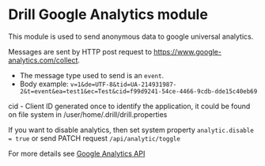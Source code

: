 # Drill Google Analytics module

This module is used to send anonymous data to google universal analytics.

Messages are sent by HTTP post request to https://www.google-analytics.com/collect.
- The message type used to send is an `event`.
- Body example: `v=1&de=UTF-8&tid=UA-214931987-2&t=event&ea=test1&ec=Test&cid=f99d9241-54ce-4466-9cdb-dde15c40eb69`

cid - Client ID generated once to identify the application, it could be found on file system in /user/home/.drill/drill.properties

If you want to disable analytics, then set system property `analytic.disable = true` or send PATCH request `/api/analytic/toggle`

For more details see [Google Analytics API](https://developers.google.com/analytics/devguides/collection/protocol/v1/parameters)

